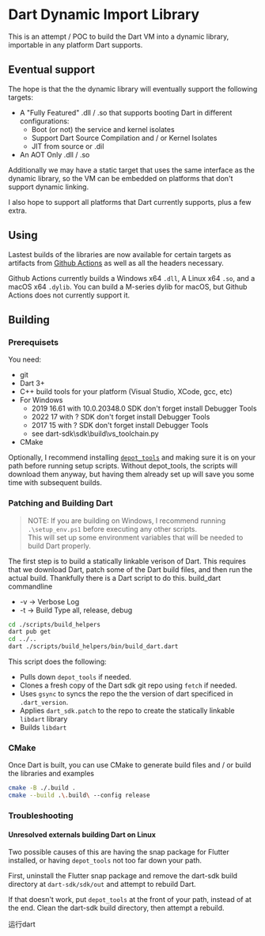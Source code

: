 # Dart Dynamic Import Library

This is an attempt / POC to build the Dart VM into a dynamic library, importable in any platform Dart supports.

## Eventual support

The hope is that the the dynamic library will eventually support the following targets:
* A "Fully Featured" .dll / .so that supports booting Dart in different configurations:
  * Boot (or not) the service and kernel isolates
  * Support Dart Source Compilation and / or Kernel Isolates
  * JIT from source or .dil
* An AOT Only .dll / .so

Additionally we may have a static target that uses the same interface as the dynamic library, so the VM can be embedded on platforms that don't support dynamic linking.

I also hope to support all platforms that Dart currently supports, plus a few extra.

## Using

Lastest builds of the libraries are now available for certain targets as artifacts from [Github Actions](https://github.com/fuzzybinary/dart_shared_libray/actions) as well as all the headers necessary.

Github Actions currently builds a Windows x64 `.dll`, A Linux x64 `.so`, and a macOS x64 `.dylib`. You can build a M-series dylib for macOS, but Github Actions does not currently support it.

## Building

### Prerequisets
You need:
* git
* Dart 3+
* C++ build tools for your platform (Visual Studio, XCode, gcc, etc) 
* For Windows 
  * 2019 16.61 with 10.0.20348.0 SDK don't forget install Debugger Tools
  * 2022 17 with ? SDK don't forget install Debugger Tools
  * 2017 15 with ? SDK don't forget install Debugger Tools
  * see dart-sdk\sdk\build\vs_toolchain.py
* CMake

Optionally, I recommend installing [`depot_tools`](https://www.chromium.org/developers/how-tos/depottools/) and making sure it is on your path before running setup scripts. Without depot_tools, the scripts will download them anyway, but having them already set up will save you some time with subsequent builds.

### Patching and Building Dart

> NOTE: If you are building on Windows, I recommend running `.\setup_env.ps1` before executing any other scripts.  
> This will set up some environment variables that will be needed to build Dart properly.

The first step is to build a statically linkable verison of Dart. This requires that we download Dart, patch some of the Dart build files, and then run the actual build. Thankfully there is a Dart script to do this.
build_dart commandline 
 * -v -> Verbose Log
 * -t -> Build Type all, release, debug

```bash
cd ./scripts/build_helpers
dart pub get
cd ../..
dart ./scripts/build_helpers/bin/build_dart.dart
```

This script does the following:
 * Pulls down `depot_tools` if needed.
 * Clones a fresh copy of the Dart sdk git repo using `fetch` if needed.
 * Uses `gsync` to syncs the repo the the version of dart specificed in `.dart_version`.
 * Applies `dart_sdk.patch` to the repo to create the statically linkable `libdart` library
 * Builds `libdart`

### CMake

Once Dart is built, you can use CMake to generate build files and / or build the libraries and examples

```bash
cmake -B ./.build .
cmake --build .\.build\ --config release
```

### Troubleshooting

#### Unresolved externals building Dart on Linux

Two possible causes of this are having the snap package for Flutter installed, or having `depot_tools` not too far down your path. 

First, uninstall the Flutter snap package and remove the dart-sdk build directory at `dart-sdk/sdk/out` and attempt to rebuild Dart.

If that doesn't work, put `depot_tools` at the front of your path, instead of at the end. Clean the dart-sdk build directory, then attempt a rebuild.


运行dart
